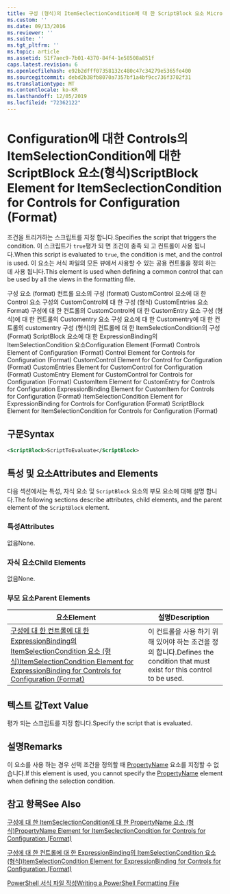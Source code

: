 ```yaml
---
title: 구성 (형식)의 ItemSeclectionCondition에 대 한 ScriptBlock 요소 Microsoft Docs
ms.custom: ''
ms.date: 09/13/2016
ms.reviewer: ''
ms.suite: ''
ms.tgt_pltfrm: ''
ms.topic: article
ms.assetid: 51f7aec9-7b01-4370-84f4-1e58508a851f
caps.latest.revision: 6
ms.openlocfilehash: e92b2dfff07358132c480c47c34279e5365fe400
ms.sourcegitcommit: debd2b38fb8070a7357bf1a4bf9cc736f3702f31
ms.translationtype: MT
ms.contentlocale: ko-KR
ms.lasthandoff: 12/05/2019
ms.locfileid: "72362122"
---
```

# <a name="scriptblock-element-for-itemseclectioncondition-for-controls-for-configuration-format"></a><span data-ttu-id="005ba-102">Configuration에 대한 Controls의 ItemSelectionCondition에 대한 ScriptBlock 요소(형식)</span><span class="sxs-lookup"><span data-stu-id="005ba-102">ScriptBlock Element for ItemSeclectionCondition for Controls for Configuration (Format)</span></span>

<span data-ttu-id="005ba-103">조건을 트리거하는 스크립트를 지정 합니다.</span><span class="sxs-lookup"><span data-stu-id="005ba-103">Specifies the script that triggers the condition.</span></span> <span data-ttu-id="005ba-104">이 스크립트가 `true`평가 되 면 조건이 충족 되 고 컨트롤이 사용 됩니다.</span><span class="sxs-lookup"><span data-stu-id="005ba-104">When this script is evaluated to `true`, the condition is met, and the control is used.</span></span> <span data-ttu-id="005ba-105">이 요소는 서식 파일의 모든 뷰에서 사용할 수 있는 공용 컨트롤을 정의 하는 데 사용 됩니다.</span><span class="sxs-lookup"><span data-stu-id="005ba-105">This element is used when defining a common control that can be used by all the views in the formatting file.</span></span>

<span data-ttu-id="005ba-106">구성 요소 (format) 컨트롤 요소의 구성 (format) CustomControl 요소에 대 한 Control 요소 구성의 CustomControl에 대 한 구성 (형식) CustomEntries 요소 Format) 구성에 대 한 컨트롤의 CustomControl에 대 한 CustomEntry 요소 구성 (형식)에 대 한 컨트롤의 Customentry 요소 구성 요소에 대 한 Customentry에 대 한 컨트롤의 customentry 구성 (형식)의 컨트롤에 대 한 ItemSelectionCondition의 구성 (Format) ScriptBlock 요소에 대 한 ExpressionBinding의 ItemSelectionCondition 요소</span><span class="sxs-lookup"><span data-stu-id="005ba-106">Configuration Element (Format) Controls Element of Configuration (Format) Control Element for Controls for Configuration (Format) CustomControl Element for Control for Configuration (Format) CustomEntries Element for CustomControl for Configuration (Format) CustomEntry Element for CustomControl for Controls for Configuration (Format) CustomItem Element for CustomEntry for Controls for Configuration ExpressionBinding Element for CustomItem for Controls for Configuration (Format) ItemSelectionCondition Element for ExpressionBinding for Controls for Configuration (Format) ScriptBlock Element for ItemSelectionCondition for Controls for Configuration (Format)</span></span>

## <a name="syntax"></a><span data-ttu-id="005ba-107">구문</span><span class="sxs-lookup"><span data-stu-id="005ba-107">Syntax</span></span>

```xml
<ScriptBlock>ScriptToEvaluate</ScriptBlock>
```

## <a name="attributes-and-elements"></a><span data-ttu-id="005ba-108">특성 및 요소</span><span class="sxs-lookup"><span data-stu-id="005ba-108">Attributes and Elements</span></span>

<span data-ttu-id="005ba-109">다음 섹션에서는 특성, 자식 요소 및 `ScriptBlock` 요소의 부모 요소에 대해 설명 합니다.</span><span class="sxs-lookup"><span data-stu-id="005ba-109">The following sections describe attributes, child elements, and the parent element of the `ScriptBlock` element.</span></span>

### <a name="attributes"></a><span data-ttu-id="005ba-110">특성</span><span class="sxs-lookup"><span data-stu-id="005ba-110">Attributes</span></span>

<span data-ttu-id="005ba-111">없음</span><span class="sxs-lookup"><span data-stu-id="005ba-111">None.</span></span>

### <a name="child-elements"></a><span data-ttu-id="005ba-112">자식 요소</span><span class="sxs-lookup"><span data-stu-id="005ba-112">Child Elements</span></span>

<span data-ttu-id="005ba-113">없음</span><span class="sxs-lookup"><span data-stu-id="005ba-113">None.</span></span>

### <a name="parent-elements"></a><span data-ttu-id="005ba-114">부모 요소</span><span class="sxs-lookup"><span data-stu-id="005ba-114">Parent Elements</span></span>

|<span data-ttu-id="005ba-115">요소</span><span class="sxs-lookup"><span data-stu-id="005ba-115">Element</span></span>|<span data-ttu-id="005ba-116">설명</span><span class="sxs-lookup"><span data-stu-id="005ba-116">Description</span></span>|
|-------------|-----------------|
|[<span data-ttu-id="005ba-117">구성에 대 한 컨트롤에 대 한 ExpressionBinding의 ItemSelectionCondition 요소 (형식)</span><span class="sxs-lookup"><span data-stu-id="005ba-117">ItemSelectionCondition Element for ExpressionBinding for Controls for Configuration (Format)</span></span>](./itemselectioncondition-element-for-expressionbinding-for-controls-for-configuration-format.md)|<span data-ttu-id="005ba-118">이 컨트롤을 사용 하기 위해 있어야 하는 조건을 정의 합니다.</span><span class="sxs-lookup"><span data-stu-id="005ba-118">Defines the condition that must exist for this control to be used.</span></span>|

## <a name="text-value"></a><span data-ttu-id="005ba-119">텍스트 값</span><span class="sxs-lookup"><span data-stu-id="005ba-119">Text Value</span></span>

<span data-ttu-id="005ba-120">평가 되는 스크립트를 지정 합니다.</span><span class="sxs-lookup"><span data-stu-id="005ba-120">Specify the script that is evaluated.</span></span>

## <a name="remarks"></a><span data-ttu-id="005ba-121">설명</span><span class="sxs-lookup"><span data-stu-id="005ba-121">Remarks</span></span>

<span data-ttu-id="005ba-122">이 요소를 사용 하는 경우 선택 조건을 정의할 때 [PropertyName](./propertyname-element-for-itemseclectioncondition-for-controls-for-configuration-format.md) 요소를 지정할 수 없습니다.</span><span class="sxs-lookup"><span data-stu-id="005ba-122">If this element is used, you cannot specify the [PropertyName](./propertyname-element-for-itemseclectioncondition-for-controls-for-configuration-format.md) element when defining the selection condition.</span></span>

## <a name="see-also"></a><span data-ttu-id="005ba-123">참고 항목</span><span class="sxs-lookup"><span data-stu-id="005ba-123">See Also</span></span>

[<span data-ttu-id="005ba-124">구성에 대 한 ItemSeclectionCondition에 대 한 PropertyName 요소 (형식)</span><span class="sxs-lookup"><span data-stu-id="005ba-124">PropertyName Element for ItemSeclectionCondition for Controls for Configuration (Format)</span></span>](./propertyname-element-for-itemseclectioncondition-for-controls-for-configuration-format.md)

[<span data-ttu-id="005ba-125">구성에 대 한 컨트롤에 대 한 ExpressionBinding의 ItemSelectionCondition 요소 (형식)</span><span class="sxs-lookup"><span data-stu-id="005ba-125">ItemSelectionCondition Element for ExpressionBinding for Controls for Configuration (Format)</span></span>](./itemselectioncondition-element-for-expressionbinding-for-controls-for-configuration-format.md)

[<span data-ttu-id="005ba-126">PowerShell 서식 파일 작성</span><span class="sxs-lookup"><span data-stu-id="005ba-126">Writing a PowerShell Formatting File</span></span>](./writing-a-powershell-formatting-file.md)
